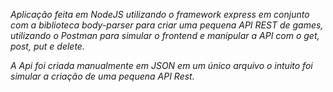 *Aplicação feita em NodeJS utilizando o framework express em conjunto com a biblioteca body-parser para criar uma pequena API REST de games, utilizando o Postman para simular o frontend e manipular a API com o get, post, put e delete.*

*A Api foi criada manualmente em JSON em um único arquivo o intuito foi simular a criação de uma pequena API Rest.*

